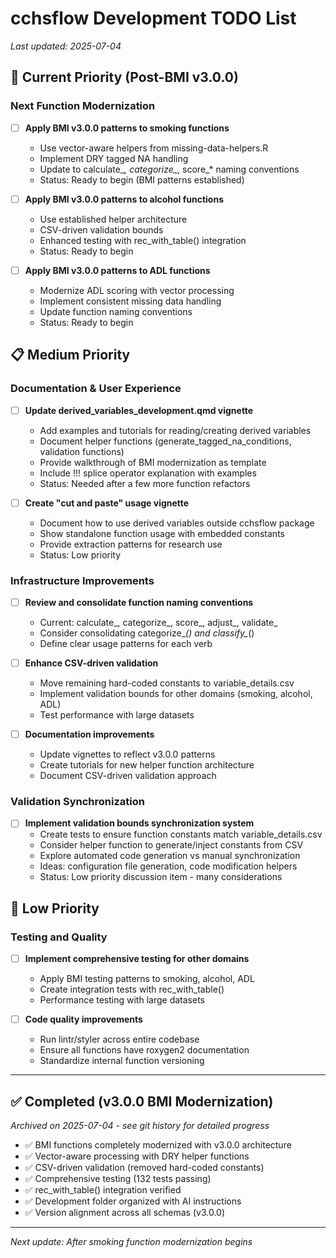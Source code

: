 # cchsflow Development TODO List

*Last updated: 2025-07-04*

## 🎯 Current Priority (Post-BMI v3.0.0)

### Next Function Modernization
- [ ] **Apply BMI v3.0.0 patterns to smoking functions**
  - Use vector-aware helpers from missing-data-helpers.R
  - Implement DRY tagged NA handling
  - Update to calculate_*, categorize_*, score_* naming conventions
  - Status: Ready to begin (BMI patterns established)

- [ ] **Apply BMI v3.0.0 patterns to alcohol functions**
  - Use established helper architecture
  - CSV-driven validation bounds
  - Enhanced testing with rec_with_table() integration
  - Status: Ready to begin

- [ ] **Apply BMI v3.0.0 patterns to ADL functions**
  - Modernize ADL scoring with vector processing
  - Implement consistent missing data handling
  - Update function naming conventions
  - Status: Ready to begin

## 📋 Medium Priority 

### Documentation & User Experience
- [ ] **Update derived_variables_development.qmd vignette**
  - Add examples and tutorials for reading/creating derived variables
  - Document helper functions (generate_tagged_na_conditions, validation functions)
  - Provide walkthrough of BMI modernization as template
  - Include !!! splice operator explanation with examples
  - Status: Needed after a few more function refactors

- [ ] **Create "cut and paste" usage vignette**
  - Document how to use derived variables outside cchsflow package
  - Show standalone function usage with embedded constants
  - Provide extraction patterns for research use
  - Status: Low priority

### Infrastructure Improvements
- [ ] **Review and consolidate function naming conventions**
  - Current: calculate_, categorize_, score_, adjust_, validate_
  - Consider consolidating categorize_*() and classify_*()
  - Define clear usage patterns for each verb

- [ ] **Enhance CSV-driven validation**
  - Move remaining hard-coded constants to variable_details.csv
  - Implement validation bounds for other domains (smoking, alcohol, ADL)
  - Test performance with large datasets

- [ ] **Documentation improvements**
  - Update vignettes to reflect v3.0.0 patterns
  - Create tutorials for new helper function architecture
  - Document CSV-driven validation approach

### Validation Synchronization
- [ ] **Implement validation bounds synchronization system**
  - Create tests to ensure function constants match variable_details.csv
  - Consider helper function to generate/inject constants from CSV
  - Explore automated code generation vs manual synchronization
  - Ideas: configuration file generation, code modification helpers
  - Status: Low priority discussion item - many considerations

## 🔧 Low Priority

### Testing and Quality
- [ ] **Implement comprehensive testing for other domains**
  - Apply BMI testing patterns to smoking, alcohol, ADL
  - Create integration tests with rec_with_table()
  - Performance testing with large datasets

- [ ] **Code quality improvements**
  - Run lintr/styler across entire codebase
  - Ensure all functions have roxygen2 documentation
  - Standardize internal function versioning

---

## ✅ Completed (v3.0.0 BMI Modernization)

*Archived on 2025-07-04 - see git history for detailed progress*

- ✅ BMI functions completely modernized with v3.0.0 architecture
- ✅ Vector-aware processing with DRY helper functions
- ✅ CSV-driven validation (removed hard-coded constants)
- ✅ Comprehensive testing (132 tests passing)
- ✅ rec_with_table() integration verified
- ✅ Development folder organized with AI instructions
- ✅ Version alignment across all schemas (v3.0.0)

---

*Next update: After smoking function modernization begins*